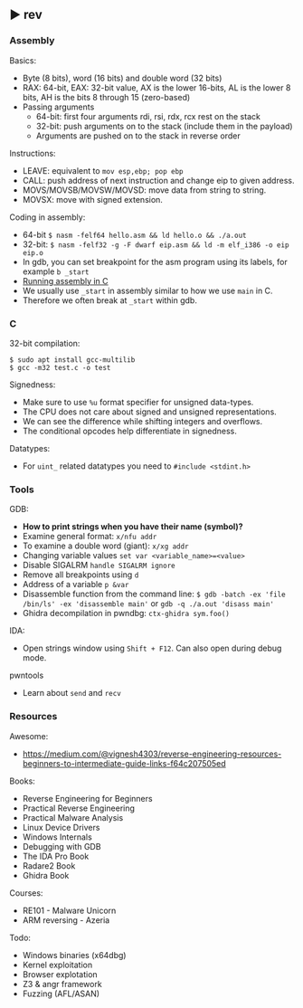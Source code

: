 ##  ► rev
### Assembly
Basics:

- Byte (8 bits), word (16 bits) and double word (32 bits)
- RAX: 64-bit, EAX: 32-bit value, AX is the lower 16-bits, AL is the lower 8 bits, AH is the bits 8 through 15 (zero-based)
- Passing arguments
    - 64-bit: first four arguments rdi, rsi, rdx, rcx rest on the stack
    - 32-bit: push arguments on to the stack (include them in the payload)
    - Arguments are pushed on to the stack in reverse order

Instructions:

- LEAVE: equivalent to `mov esp,ebp; pop ebp`
- CALL: push address of next instruction and change eip to given address.
- MOVS/MOVSB/MOVSW/MOVSD: move data from string to string.
- MOVSX: move with signed extension.

Coding in assembly:

- 64-bit `$ nasm -felf64 hello.asm && ld hello.o && ./a.out`
- 32-bit: `$ nasm -felf32 -g -F dwarf eip.asm && ld -m elf_i386 -o eip eip.o`
- In gdb, you can set breakpoint for the asm program using its labels, for example `b _start`
- [Running assembly in C](https://github.com/Dvd848/CTFs/blob/master/2019_picoCTF/asm3.md)
- We usually use `_start` in assembly similar to how we use `main` in C.
- Therefore we often break at `_start` within gdb.

### C

32-bit compilation:

```
$ sudo apt install gcc-multilib
$ gcc -m32 test.c -o test
```

Signedness:

- Make sure to use `%u` format specifier for unsigned data-types.
- The CPU does not care about signed and unsigned representations.
- We can see the difference while shifting integers and overflows.
- The conditional opcodes help differentiate in signedness.

Datatypes:

- For `uint_` related datatypes you need to `#include <stdint.h>`

### Tools

GDB:

- **How to print strings when you have their name (symbol)?**
- Examine general format: `x/nfu addr`
- To examine a double word (giant): `x/xg addr`
- Changing variable values `set var <variable_name>=<value>`
- Disable SIGALRM `handle SIGALRM ignore`
- Remove all breakpoints using `d`
- Address of a variable `p &var`
- Disassemble function from the command line: `$ gdb -batch -ex 'file /bin/ls' -ex 'disassemble main'` or `gdb -q ./a.out 'disass main'`
- Ghidra decompilation in pwndbg: `ctx-ghidra sym.foo()`

IDA:

- Open strings window using `Shift + F12`. Can also open during debug mode.

pwntools

- Learn about `send` and `recv`

### Resources

Awesome:

- https://medium.com/@vignesh4303/reverse-engineering-resources-beginners-to-intermediate-guide-links-f64c207505ed

Books:

- Reverse Engineering for Beginners
- Practical Reverse Engineering
- Practical Malware Analysis
- Linux Device Drivers
- Windows Internals
- Debugging with GDB
- The IDA Pro Book
- Radare2 Book
- Ghidra Book

Courses:

- RE101 - Malware Unicorn
- ARM reversing - Azeria

Todo:

- Windows binaries (x64dbg)
- Kernel exploitation
- Browser explotation
- Z3 & angr framework
- Fuzzing (AFL/ASAN)

